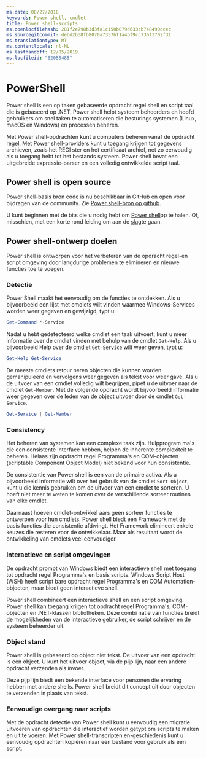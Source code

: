 ```yaml
---
ms.date: 08/27/2018
keywords: Power shell, cmdlet
title: Power shell-scripts
ms.openlocfilehash: 281f2e798b3d3fa1c150b079d633cb7e8490dcec
ms.sourcegitcommit: debd2b38fb8070a7357bf1a4bf9cc736f3702f31
ms.translationtype: MT
ms.contentlocale: nl-NL
ms.lasthandoff: 12/05/2019
ms.locfileid: "62058485"
---
```

# <a name="powershell"></a>PowerShell

Power shell is een op taken gebaseerde opdracht regel shell en script taal die is gebaseerd op .NET.
Power shell helpt systeem beheerders en hoofd gebruikers om snel taken te automatiseren die besturings systemen (Linux, macOS en Windows) en processen beheren.

Met Power shell-opdrachten kunt u computers beheren vanaf de opdracht regel. Met Power shell-providers kunt u toegang krijgen tot gegevens archieven, zoals het REGI ster en het certificaat archief, net zo eenvoudig als u toegang hebt tot het bestands systeem. Power shell bevat een uitgebreide expressie-parser en een volledig ontwikkelde script taal.

## <a name="powershell-is-open-source"></a>Power shell is open source

Power shell-basis bron code is nu beschikbaar in GitHub en open voor bijdragen van de community.
Zie [Power shell-bron op github](https://github.com/powershell/powershell).

U kunt beginnen met de bits die u nodig hebt om [Power shell](https://github.com/PowerShell/PowerShell#get-powershell)op te halen.
Of, misschien, met een korte rond leiding om aan de [slag](https://github.com/PowerShell/PowerShell/blob/master/docs/learning-powershell)te gaan.

## <a name="powershell-design-goals"></a>Power shell-ontwerp doelen

Power shell is ontworpen voor het verbeteren van de opdracht regel-en script omgeving door langdurige problemen te elimineren en nieuwe functies toe te voegen.

### <a name="discoverability"></a>Detectie

Power Shell maakt het eenvoudig om de functies te ontdekken. Als u bijvoorbeeld een lijst met cmdlets wilt vinden waarmee Windows-Services worden weer gegeven en gewijzigd, typt u:

```powershell
Get-Command *-Service
```

Nadat u hebt gedetecteerd welke cmdlet een taak uitvoert, kunt u meer informatie over de cmdlet vinden met behulp van de cmdlet `Get-Help`. Als u bijvoorbeeld Help over de cmdlet `Get-Service` wilt weer geven, typt u:

```powershell
Get-Help Get-Service
```

De meeste cmdlets retour neren objecten die kunnen worden gemanipuleerd en vervolgens weer gegeven als tekst voor weer gave. Als u de uitvoer van een cmdlet volledig wilt begrijpen, pipet u de uitvoer naar de cmdlet `Get-Member`. Met de volgende opdracht wordt bijvoorbeeld informatie weer gegeven over de leden van de object uitvoer door de cmdlet `Get-Service`.

```powershell
Get-Service | Get-Member
```

### <a name="consistency"></a>Consistency

Het beheren van systemen kan een complexe taak zijn. Hulpprogram ma's die een consistente interface hebben, helpen de inherente complexiteit te beheren. Helaas zijn opdracht regel Programma's en COM-objecten (scriptable Component Object Model) niet bekend voor hun consistentie.

De consistentie van Power shell is een van de primaire activa. Als u bijvoorbeeld informatie wilt over het gebruik van de cmdlet `Sort-Object`, kunt u die kennis gebruiken om de uitvoer van een cmdlet te sorteren. U hoeft niet meer te weten te komen over de verschillende sorteer routines van elke cmdlet.

Daarnaast hoeven cmdlet-ontwikkel aars geen sorteer functies te ontwerpen voor hun cmdlets. Power shell biedt een Framework met de basis functies die consistentie afdwingt. Het Framework elimineert enkele keuzes die resteren voor de ontwikkelaar. Maar als resultaat wordt de ontwikkeling van cmdlets veel eenvoudiger.

### <a name="interactive-and-scripting-environments"></a>Interactieve en script omgevingen

De opdracht prompt van Windows biedt een interactieve shell met toegang tot opdracht regel Programma's en basis scripts. Windows Script Host (WSH) heeft script bare opdracht regel Programma's en COM Automation-objecten, maar biedt geen interactieve shell.

Power shell combineert een interactieve shell en een script omgeving. Power shell kan toegang krijgen tot opdracht regel Programma's, COM-objecten en .NET-klassen bibliotheken. Deze combi natie van functies breidt de mogelijkheden van de interactieve gebruiker, de script schrijver en de systeem beheerder uit.

### <a name="object-orientation"></a>Object stand

Power shell is gebaseerd op object niet tekst. De uitvoer van een opdracht is een object. U kunt het uitvoer object, via de pijp lijn, naar een andere opdracht verzenden als invoer.

Deze pijp lijn biedt een bekende interface voor personen die ervaring hebben met andere shells. Power shell breidt dit concept uit door objecten te verzenden in plaats van tekst.

### <a name="easy-transition-to-scripting"></a>Eenvoudige overgang naar scripts

Met de opdracht detectie van Power shell kunt u eenvoudig een migratie uitvoeren van opdrachten die interactief worden getypt om scripts te maken en uit te voeren. Met Power shell-transcripten en-geschiedenis kunt u eenvoudig opdrachten kopiëren naar een bestand voor gebruik als een script.
